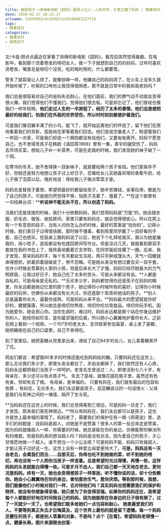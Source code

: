 ```yaml
---
title: 搞笑段子->徐峥新电影《囧妈》看哭上亿人：人到中年，才真正懂了妈妈 | 糗事百科
date: 2020-01-27 18:32:27
urlname: 12854052cdc929b21a3919b861227f16
tags: 
- 糗事百科
categories:
- 糗事百科
- 搞笑段子
---
```

文/卡娃·顾点点最近在家看了徐峥的新电影《囧妈》，看完后突然觉得鼻酸。在电影中，看到那个烫着卷发的唠叨女人，我一下子就想到自己的的妈妈，过年时喜欢烫卷发，嘴里总是唠叨个没完，吃的喝的用的，什么都要管。

管多了就容易让人烦了，就像徐峥一样，他嫌自己的妈妈烦了，在火车上没多久就开始吵架了，吵架的口吻也让我觉得很熟悉，那不就是日常中的我和我老妈吗？

我们总是很容易对自己的爸妈失去耐心，在他们面前，我们的脾气动不动就会变得很火爆。我们觉得他们不懂我们，觉得他们很古板，可是却忘记了，他们曾经也像我们一样年轻啊。**他们走过人生的一半旅程了，经历了太多的事情，他们总是想把最好的给我们，怕我们在外面的世界受伤，所以时时刻刻都想护着我们。**

可是我们像羽翼丰满了的小鸟，能飞了，就开始远离他们的怀抱了，留下他们在原地看着我们的背影，孤独地在家等着我们回去。他们变成空巢老人了，盼望着我们一年回一次家，可是我们却连一个拥抱都没有给他们，又要匆匆离开。妈妈宁愿苦自己，也不舍得苦孩子在韩剧《请回答1988》里有一集，善宇的腿受伤了，妈妈去市场买菜，想给儿子补一补营养，可是在走路的时候，我们发现她的袜子破了一个洞。

在寒冷的冬天，她不舍得换一双新袜子，就是要给两个孩子省钱。他们家条件不好，但她还是努力地想让孩子过上好日子，忍痛给女儿买她喜欢喝的香蕉牛奶，给儿子做了泡菜以后，愧疚地说：得给我儿子做点荤菜才是。

妈妈总是替孩子着想，希望把最好的都留给孩子，她辛苦赚钱，省事俭用，都是为了自己的孩子。可是她仍然觉得不够，怕孩子冻着了、饿着了。**在这个剧里有一句经典台词：****听说神不能无处不在，所以创造了妈妈。**

当我们还是孩提的时候，我们十分依赖妈妈，我们觉得妈妈是“万能”的，她会缝衣服、织毛衣、做饭、收拾房间，家里只要有妈妈在，就会觉得很安心。所以在网上有一个有意思的段子，当有人问你怎么办的时候，最好的答案是“找你妈”。记得小时候，我们家日子过得很拮据，那时候不懂事，看到班里同学戴了一双好看的手套，自己也想买。在饭桌上跟妈妈说了以后，她说下个礼拜给我买，我以为她是骗我的，闹小性子，连饭都没有吃就回房间写作业。但是没过几天，我就看到那双手套放在我的书包上了，我欣喜地戴着它去学校，在同学面前炫耀了一圈。后来，我才发现，原来妈妈的手，每个冬天都会生冻疮，两只手肿成馒头大，天气一回暖就痒得想抓，抓着抓着就破皮了，惨不忍睹。可是她从来没有想过要去买一双手套。也许小时候会羡慕别人家的小孩，但是后来长大了才懂，妈妈已经尽她最大的力气照顾我，让我过好日子，她自己吃了太多的苦头，可是从来都没有说。**人都是自私的，可是母亲是无私的。**无论多少岁，妈妈都觉得你还是孩子在妈妈的眼里，你永远都是她记忆里的那个孩子，她记得你小时候所有的喜好，记得你小时候最好的玩伴，仿佛你从来都没有长大过，你还是那个乖乖听她话的孩子。**别人总是逼着你长大，逼着你成熟，可是妈妈从来不会。**妈妈最大的愿望就是你好好的，健健康康，所以她总是唠叨你熬夜，唠叨你吃垃圾食品，唠叨你玩手机，因为她爱你，她会担心你。当你生病时，难过时，妈妈永远都是那个站在你身边维护你的人，她视你如珍宝，是你最坚强的后盾，所以她小心翼翼地护着你长大。之前在网上看到一个视频，一个107岁的老太太，去邻居家参加喜宴，桌上发了喜糖，她把糖揣在自己的口袋里，自己不舍得吃。

到了家里后，她把喜糖从兜里拿出来，递给了自己84岁的女儿，女儿拿着糖笑开了花。

网友们都说：希望我80多岁的时候还能吃到妈妈给的糖。只要妈妈还在这世上，那么无论我们多少岁，即使头发全都白了，牙齿全都掉了，我们依然还有人心疼，妈妈永远都把我们当孩子一样呵护。老舍先生曾说过：人，即使活到七八十岁，有母亲在，多少还可以有点孩子气。 失去了慈母，就像花插在瓶子里，虽然还有色有香，但却失去了根。 有母亲，是幸福的。 只要有妈在，我们就有最后的包容和依靠 ，有妈在，无论多大，我们永远都是孩子。高亚麟说过的一句话很火：父母是我们与死神之间的一堵墙，隔开了生与死。

**当妈妈还在这世上的时候，我们总觉得离死亡很远，可是妈妈一旦走了，我们才发现，原来我们离死神很近。**所以有妈妈在，我们永远都可以是孩子，这也许是世上最幸福的事情了。妈妈老了，需要我们的保护在有一期《奇葩说》里，选手们的辩题是：说妈妈是超人，对她是不是赞美？很多人的第一反应肯定是赞美，因为妈妈就像超人一样，你需要的时候，她总是能在你的身边，仿佛能帮你解决所有的难题。但是妈妈真的想当超人吗？妈妈是没有办法，因为爱自己的孩子，才心甘情愿地做一个超人。谁不想当一个小公主呢？可是妈妈不能，妈妈只有做超人，才能让孩子过好这一生。这世上没有一种爱比母爱更伟大了。**可是，妈妈总有一天会老去，会离我们而去......自那天后，你再也吃不到她做的菜，听不到她的唠叨，再也没有一个人把你当孩子一样宠着。**总是希望时光过得慢，再慢一些，这样妈妈的头发就能白得慢一些。可是岁月不由人，我们自己都一天天地在老去，更何况是妈妈。终有一天，她也会变得想孩子一样笨拙，听不懂你说的话，却十分依赖你。她会小心翼翼地在你的身边，害怕惹你生气，惹你厌烦。等到那时候，我想，我们能像他们小时候对我们一样，去对待他们吗？其实妈妈也很需要我们的保护和陪伴，她没有你想象得坚强，她只是为了你变得坚强。**如果你的妈妈还在，我希望每个人都能好好地花时间陪自己的妈妈，因为她能陪在你身边的日子很有限了，过了一天就少一天了。**也希望我们能多给她们一点包容和耐心， 她是最爱我们的人，不要等到真正失去才后悔莫及，这个世界上最怕的就是留下遗憾。每一个妈妈还健在的孩子，都是别人羡慕的对象，不是吗？点个**【在看】**，希望妈妈老得慢一点，健康长寿。图片来源图虫创意**-**


